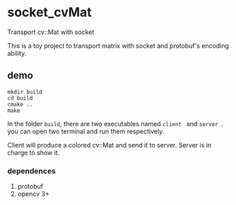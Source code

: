 # socket_cvMat
Transport cv::Mat with socket 

This is a toy project to transport matrix with socket and protobuf's encoding ability.

## demo

```shell
mkdir build 
cd build 
cmake ..
make 
```
In the folder `build`, there are two executables named `client ` and `server `. you can open two terminal and run them respectively.

Client will produce a colored cv::Mat and send it to server.
Server is in charge to show it.

### dependences

1. protobuf
2. opencv 3+ 





